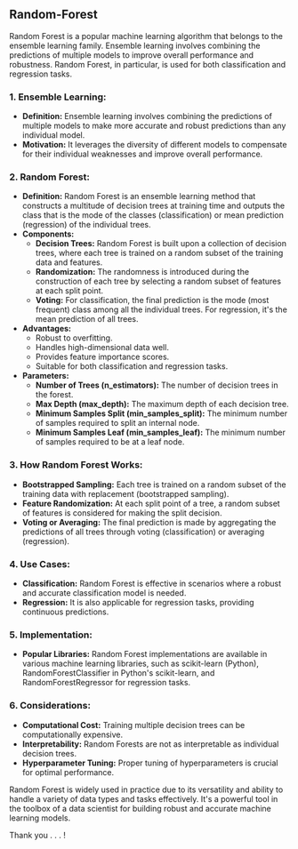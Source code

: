 ## Random-Forest

Random Forest is a popular machine learning algorithm that belongs to the ensemble learning family. Ensemble learning involves combining the predictions of multiple models to improve overall performance and robustness. Random Forest, in particular, is used for both classification and regression tasks.

### 1. **Ensemble Learning:**
   - **Definition:** Ensemble learning involves combining the predictions of multiple models to make more accurate and robust predictions than any individual model.
   - **Motivation:** It leverages the diversity of different models to compensate for their individual weaknesses and improve overall performance.

### 2. **Random Forest:**
   - **Definition:** Random Forest is an ensemble learning method that constructs a multitude of decision trees at training time and outputs the class that is the mode of the classes (classification) or mean prediction (regression) of the individual trees.
   - **Components:**
      - **Decision Trees:** Random Forest is built upon a collection of decision trees, where each tree is trained on a random subset of the training data and features.
      - **Randomization:** The randomness is introduced during the construction of each tree by selecting a random subset of features at each split point.
      - **Voting:** For classification, the final prediction is the mode (most frequent) class among all the individual trees. For regression, it's the mean prediction of all trees.
   - **Advantages:**
      - Robust to overfitting.
      - Handles high-dimensional data well.
      - Provides feature importance scores.
      - Suitable for both classification and regression tasks.
   - **Parameters:**
      - **Number of Trees (n_estimators):** The number of decision trees in the forest.
      - **Max Depth (max_depth):** The maximum depth of each decision tree.
      - **Minimum Samples Split (min_samples_split):** The minimum number of samples required to split an internal node.
      - **Minimum Samples Leaf (min_samples_leaf):** The minimum number of samples required to be at a leaf node.

### 3. **How Random Forest Works:**
   - **Bootstrapped Sampling:** Each tree is trained on a random subset of the training data with replacement (bootstrapped sampling).
   - **Feature Randomization:** At each split point of a tree, a random subset of features is considered for making the split decision.
   - **Voting or Averaging:** The final prediction is made by aggregating the predictions of all trees through voting (classification) or averaging (regression).

### 4. **Use Cases:**
   - **Classification:** Random Forest is effective in scenarios where a robust and accurate classification model is needed.
   - **Regression:** It is also applicable for regression tasks, providing continuous predictions.

### 5. **Implementation:**
   - **Popular Libraries:** Random Forest implementations are available in various machine learning libraries, such as scikit-learn (Python), RandomForestClassifier in Python's scikit-learn, and RandomForestRegressor for regression tasks.

### 6. **Considerations:**
   - **Computational Cost:** Training multiple decision trees can be computationally expensive.
   - **Interpretability:** Random Forests are not as interpretable as individual decision trees.
   - **Hyperparameter Tuning:** Proper tuning of hyperparameters is crucial for optimal performance.

Random Forest is widely used in practice due to its versatility and ability to handle a variety of data types and tasks effectively. It's a powerful tool in the toolbox of a data scientist for building robust and accurate machine learning models.

Thank you . . . !
